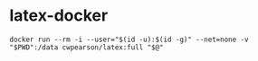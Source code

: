 # latex-docker

    docker run --rm -i --user="$(id -u):$(id -g)" --net=none -v "$PWD":/data cwpearson/latex:full "$@"
